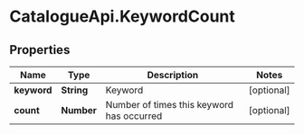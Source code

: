 # CatalogueApi.KeywordCount

## Properties
Name | Type | Description | Notes
------------ | ------------- | ------------- | -------------
**keyword** | **String** | Keyword | [optional] 
**count** | **Number** | Number of times this keyword has occurred | [optional] 


